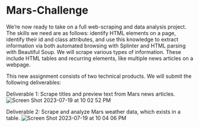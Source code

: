 # Mars-Challenge

We’re now ready to take on a full web-scraping and data analysis project. The skills we need are as follows: identify HTML elements on a page, identify their id and class attributes, and use this knowledge to extract information via both automated browsing with Splinter and HTML parsing with Beautiful Soup. We will scrape various types of information. These include HTML tables and recurring elements, like multiple news articles on a webpage.

This new assignment consists of two technical products. We will submit the following deliverables:


Deliverable 1: Scrape titles and preview text from Mars news articles.
![Screen Shot 2023-07-19 at 10 02 52 PM](https://github.com/kshirazi5/Mars-Challenge/assets/116853144/14452d46-de4f-4ce0-a075-9d5938857e25)


Deliverable 2: Scrape and analyze Mars weather data, which exists in a table.
![Screen Shot 2023-07-19 at 10 04 06 PM](https://github.com/kshirazi5/Mars-Challenge/assets/116853144/22bec260-c86a-46c2-bc20-3debecb37ad8)
